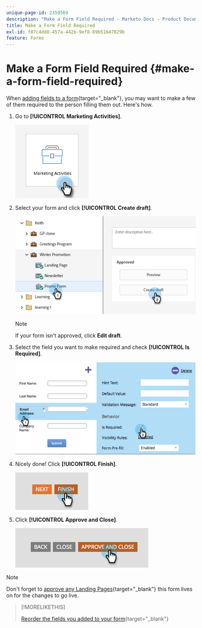 ```yaml
---
unique-page-id: 2359569
description: "Make a Form Field Required - Marketo Docs - Product Documentation"
title: Make a Form Field Required
exl-id: f07c4dd8-457a-442b-9ef8-89b51647829b
feature: Forms
---
```

# Make a Form Field Required {#make-a-form-field-required}

When [adding fields to a form](/help/marketo/product-docs/demand-generation/forms/creating-a-form/add-a-field-to-a-form.md){target="_blank"}, you may want to make a few of them required to the person filling them out. Here's how.

1. Go to **[!UICONTROL Marketing Activities]**.

   ![](assets/make-a-form-field-required-1.png)

1. Select your form and click **[!UICONTROL Create draft]**.

   ![](assets/make-a-form-field-required-2.png)

   >[!NOTE]
   >
   >If your form isn't approved, click **Edit draft**.

1. Select the field you want to make required and check **[!UICONTROL Is Required]**.

   ![](assets/make-a-form-field-required-3.png)

1. Nicely done! Click **[!UICONTROL Finish]**.

   ![](assets/make-a-form-field-required-4.png)

1. Click **[!UICONTROL Approve and Close]**.

   ![](assets/make-a-form-field-required-5.png)

>[!NOTE]
>
>Don't forget to [approve any Landing Pages](/help/marketo/product-docs/demand-generation/landing-pages/understanding-landing-pages/approve-unapprove-or-delete-a-landing-page.md){target="_blank"} this form lives on for the changes to go live.

>[!MORELIKETHIS]
>
>[Reorder the fields you added to your form](/help/marketo/product-docs/demand-generation/forms/form-fields/reorder-fields-in-a-form.md){target="_blank"}
